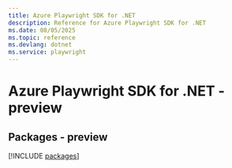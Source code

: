 ```yaml
---
title: Azure Playwright SDK for .NET
description: Reference for Azure Playwright SDK for .NET
ms.date: 08/05/2025
ms.topic: reference
ms.devlang: dotnet
ms.service: playwright
---
```

# Azure Playwright SDK for .NET - preview
## Packages - preview
[!INCLUDE [packages](playwright-index.md)]